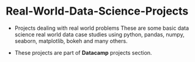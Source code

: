 # Real-World-Data-Science-Projects
* Projects dealing with real world problems
These are some basic data science real world data case studies using python, pandas, numpy, seaborn, matplotlib, bokeh and many others.

* These projects are part of **Datacamp** projects section.
